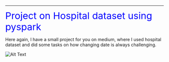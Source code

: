 ---
<span style="color:blue;font-size:30px;">Project on Hospital dataset using pyspark</span>


Here again, I have a small project for you on medium, where I used hospital dataset and did some tasks on how changing date is always challenging.


![Alt Text](https://medium.com/@khajazaffer/hospital-datasets-18adbd9328d9)

